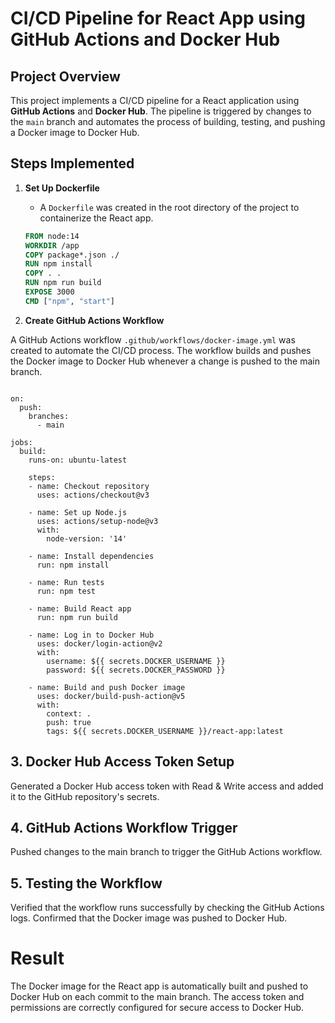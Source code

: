# CI/CD Pipeline for React App using GitHub Actions and Docker Hub

## Project Overview
This project implements a CI/CD pipeline for a React application using **GitHub Actions** and **Docker Hub**. The pipeline is triggered by changes to the `main` branch and automates the process of building, testing, and pushing a Docker image to Docker Hub.

## Steps Implemented

1. **Set Up Dockerfile**
   - A `Dockerfile` was created in the root directory of the project to containerize the React app.
   
   ```Dockerfile
   FROM node:14
   WORKDIR /app
   COPY package*.json ./
   RUN npm install
   COPY . .
   RUN npm run build
   EXPOSE 3000
   CMD ["npm", "start"]

1. **Create GitHub Actions Workflow**

A GitHub Actions workflow `.github/workflows/docker-image.yml` was created to automate the CI/CD process. The workflow builds and pushes the Docker image to Docker Hub whenever a change is pushed to the main branch.

```name: CI/CD Pipeline for React App

on:
  push:
    branches:
      - main

jobs:
  build:
    runs-on: ubuntu-latest

    steps:
    - name: Checkout repository
      uses: actions/checkout@v3

    - name: Set up Node.js
      uses: actions/setup-node@v3
      with:
        node-version: '14'

    - name: Install dependencies
      run: npm install

    - name: Run tests
      run: npm test

    - name: Build React app
      run: npm run build

    - name: Log in to Docker Hub
      uses: docker/login-action@v2
      with:
        username: ${{ secrets.DOCKER_USERNAME }}
        password: ${{ secrets.DOCKER_PASSWORD }}

    - name: Build and push Docker image
      uses: docker/build-push-action@v5
      with:
        context: .
        push: true
        tags: ${{ secrets.DOCKER_USERNAME }}/react-app:latest
```

## 3. Docker Hub Access Token Setup
Generated a Docker Hub access token with Read & Write access and added it to the GitHub repository's secrets.

## 4. GitHub Actions Workflow Trigger
Pushed changes to the main branch to trigger the GitHub Actions workflow.

## 5. Testing the Workflow
Verified that the workflow runs successfully by checking the GitHub Actions logs.
Confirmed that the Docker image was pushed to Docker Hub.

# Result

The Docker image for the React app is automatically built and pushed to Docker Hub on each commit to the main branch. The access token and permissions are correctly configured for secure access to Docker Hub.